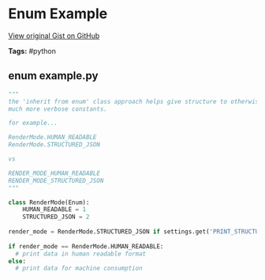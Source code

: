 # Enum Example 

[View original Gist on GitHub](https://gist.github.com/Integralist/7571b0da0ca3da25f1cd170b1030f4a0)

**Tags:** #python

## enum example.py

```python
"""
the 'inherit from enum' class approach helps give structure to otherwise
much more verbose constants.

for example...

RenderMode.HUMAN_READABLE
RenderMode.STRUCTURED_JSON

vs

RENDER_MODE_HUMAN_READABLE
RENDER_MODE_STRUCTURED_JSON
"""

class RenderMode(Enum):
    HUMAN_READABLE = 1
    STRUCTURED_JSON = 2
    
render_mode = RenderMode.STRUCTURED_JSON if settings.get('PRINT_STRUCTURED_JSON') else RenderMode.HUMAN_READABLE
    
if render_mode == RenderMode.HUMAN_READABLE:
  # print data in human readable format
else:
  # print data for machine consumption
```

